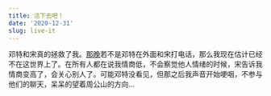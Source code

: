```yaml
---
title: 活下去吧！
date: '2020-12-31'
slug: live-it
---
```


邓特和宋真的拯救了我。[那晚](/cn/2020/12/is-he-dead/)若不是邓特在外面和宋打电话，那么我现在估计已经不在这世界上了。在所有人都在说我情商低，不会察觉他人情绪的时候，宋告诉我情商变高了，会关心别人了。可能邓特没看见，但那之后我声音开始哽咽，不参与他们的聊天，呆呆的望着周公山的方向…

